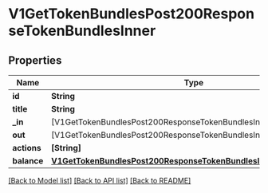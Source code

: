 # V1GetTokenBundlesPost200ResponseTokenBundlesInner

## Properties
Name | Type | Description | Notes
------------ | ------------- | ------------- | -------------
**id** | **String** |  | 
**title** | **String** |  | [optional] 
**_in** | [V1GetTokenBundlesPost200ResponseTokenBundlesInnerInInner] |  | 
**out** | [V1GetTokenBundlesPost200ResponseTokenBundlesInnerInInner] |  | [optional] 
**actions** | **[String]** |  | 
**balance** | [**V1GetTokenBundlesPost200ResponseTokenBundlesInnerInInnerBalance**](V1GetTokenBundlesPost200ResponseTokenBundlesInnerInInnerBalance.md) |  | 

[[Back to Model list]](../README.md#documentation-for-models) [[Back to API list]](../README.md#documentation-for-api-endpoints) [[Back to README]](../README.md)


